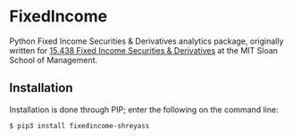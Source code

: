 # FixedIncome
Python Fixed Income Securities &amp; Derivatives analytics package, originally written for [15.438 Fixed Income Securities &amp; Derivatives](http://student.mit.edu/catalog/m15b.html#15.438) at the MIT Sloan School of Management.

## Installation
Installation is done through PIP; enter the following on the command line:
```bash
$ pip3 install fixedincome-shreyass
```